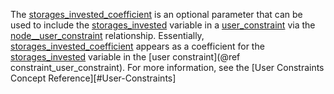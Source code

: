 The [storages\_invested\_coefficient](@ref) is an optional parameter that can be used to include the [storages\_invested](@ref) variable in a [user\_constraint](@ref) via the [node\_\_user\_constraint](@ref) relationship.
Essentially, [storages\_invested\_coefficient](@ref) appears as a coefficient for the
[storages\_invested](@ref) variable in the [user constraint](@ref constraint_user_constraint). For more information, see the [User Constraints Concept Reference][#User-Constraints]
